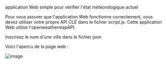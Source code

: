 application Web simple pour vérifier l'état météorologique actuel

Pour vous assurer que l'application Web fonctionne correctement, vous devez utiliser votre propre API CLÉ dans le fichier script.js. Cette application Web utilise l'openweathermapAPI.

Inscrivez le nom d'une ville dans le fichier json

Voici l'apercu de la page web : 

![image](https://github.com/JonathanG-coder/Application-meteo-web/assets/159537523/a936665a-8dac-48eb-bc0f-fc37f15dfc2e)

